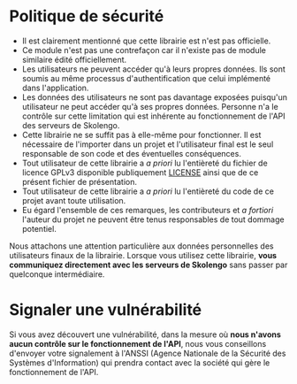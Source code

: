 # Politique de sécurité
 - Il est clairement mentionné que cette librairie est n'est pas officielle.
 - Ce module n'est pas une contrefaçon car il n'existe pas de module similaire édité officiellement.
 - Les utilisateurs ne peuvent accéder qu'à leurs propres données. Ils sont soumis au même processus d'authentification que celui implémenté dans l'application.
 - Les données des utilisateurs ne sont pas davantage exposées puisqu'un utilisateur ne peut accéder qu'à ses propres données. Personne n'a le contrôle sur cette limitation qui est inhérente au fonctionnement de l'API des serveurs de Skolengo.
 - Cette librairie ne se suffit pas à elle-même pour fonctionner. Il est nécessaire de l'importer dans un projet et l'utilisateur final est le seul responsable de son code et des éventuelles conséquences.
 - Tout utilisateur de cette librairie a *a priori* lu l'entièreté du fichier de licence GPLv3 disponible publiquement [LICENSE](https://github.com/maelgangloff/kdecole-api/blob/master/LICENSE) ainsi que de ce présent fichier de présentation.
 - Tout utilisateur de cette librairie a *a priori* lu l'entièreté du code de ce projet avant toute utilisation.
 - Eu égard l'ensemble de ces remarques, les contributeurs et *a fortiori* l'auteur du projet ne peuvent être tenus responsables de tout dommage potentiel.


Nous attachons une attention particulière aux données personnelles des utilisateurs finaux de la librairie. Lorsque vous utilisez cette librairie, **vous communiquez directement avec les serveurs de Skolengo** sans passer par quelconque intermédiaire.

# Signaler une vulnérabilité
Si vous avez découvert une vulnérabilité, dans la mesure où **nous n'avons aucun contrôle sur le fonctionnement de l'API**, nous vous conseillons d'envoyer votre signalement à l'ANSSI (Agence Nationale de la Sécurité des Systèmes d'Information) qui prendra contact avec la société qui gère le fonctionnement de l'API.
